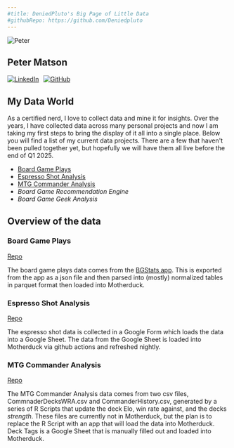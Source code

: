 ```yaml
---
#title: DeniedPluto's Big Page of Little Data
#githubRepo: https://github.com/Deniedpluto
---
```


<img src="https://avatars.githubusercontent.com/deniedpluto" alt="Peter" class="rounded-full w-24 h-24 mb-4">

## Peter Matson

<div style="display: flex; flex-direction: row; gap: 10px;">
    <a href="https://www.linkedin.com/in/peterdoesdata/"><img src="/imgs/LinkedIn-Logo-In-Blue.png" alt="LinkedIn"></a>
    <a href="https://github.com/deniedpluto"><img src="https://img.shields.io/badge/-181717?style=for-the-badge&logo=github&logoColor=white" alt="GitHub"></a>
</div>

## My Data World

As a certified nerd, I love to collect data and mine it for insights. Over the years, I have collected data across many personal projects and now I am taking my first steps to bring the display of it all into a single place. Below you will find a list of my current data projects. There are a few that haven't been pulled together yet, but hopefully we will have them all live before the end of Q1 2025.

- [Board Game Plays](BoardGamePlays/BoardGamePlaysHome)
- [Espresso Shot Analysis](Espresso/EspressoData)
- [MTG Commander Analysis](Commander/CommanderHome/)
- *Board Game Recommendation Engine*
- *Board Game Geek Analysis*

## Overview of the data

### Board Game Plays
[Repo](https://github.com/Deniedpluto/BoardGamePlays)

The board game plays data comes from the [BGStats app](https://www.bgstatsapp.com/). This is exported from the app as a json file and then parsed into (mostly) normalized tables in parquet format then loaded into Motherduck.

### Espresso Shot Analysis
[Repo](https://github.com/Deniedpluto/motherduck_data_update)

The espresso shot data is collected in a Google Form which loads the data into a Google Sheet. The data from the Google Sheet is loaded into Motherduck via github actions and refreshed nightly. 

### MTG Commander Analysis
[Repo](https://github.com/Deniedpluto/MTG-Battle-Logger)

The MTG Commander Analysis data comes from two csv files, CommnaderDecksWRA.csv and CommanderHistory.csv, generated by a series of R Scripts that update the deck Elo, win rate against, and the decks *strength*. These files are currently not in Motherduck, but the plan is to replace the R Script with an app that will load the data into Motherduck. Deck Tags is a Google Sheet that is manually filled out and loaded into Motherduck.
